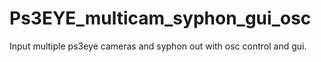 Ps3EYE_multicam_syphon_gui_osc
==============================

Input multiple ps3eye cameras and syphon out with osc control and gui.